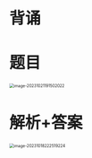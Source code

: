 # 背诵





# 题目

<img src="https://cvp.oss-cn-shanghai.aliyuncs.com/picgo/202310211915175.png" alt="image-20231021191502022" style="zoom:50%;" />



# 解析+答案

<img src="https://cvp.oss-cn-shanghai.aliyuncs.com/picgo/202310182225332.png" alt="image-20231018222519224" style="zoom:50%;" />



